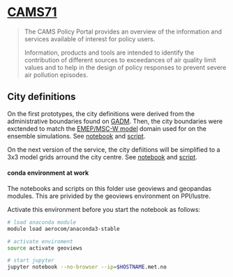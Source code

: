 # [CAMS71][cams71]

> The CAMS Policy Portal provides an overview of the information and services available of interest for policy users.
>
> Information, products and tools are intended to identify the contribution of different sources to exceedances of air quality limit values and to help in the design of policy responses to prevent severe air pollution episodes.

[cams71]: http://policy.atmosphere.copernicus.eu

## City definitions
On the first prototypes, the city definitions were derived from the
administrative boundaries found on [GADM][].
Then, the city boundaries were exctended to match the
[EMEP/MSC-W model][emepctm] domain used for on the ensemble simulations.
See [notebook](GADM%20with%20GeoPandas.ipynb) and [script](GADM.py).

On the next version of the service, the city defiitions will be simplified
to a 3x3 model grids arround the city centre.
See [notebook](Natural%20Earth%20with%20GeoPandas.ipynb) and [script](grid9.py).

[GADM]: https://gadm.org
[emepctm]: https://github.com/metno/emep-ctm

#### conda environment at work
The notebooks and scripts on this folder use geoviews and geopandas modules.
This are privided by the geoviews environment on PPI/lustre.

Activate this environment before you start the notebook as follows:
```bash
# load anaconda module
module load aerocom/anaconda3-stable

# activate enviroment
source activate geoviews

# start jupyter
jupyter notebook --no-browser --ip=$HOSTNAME.met.no
```

